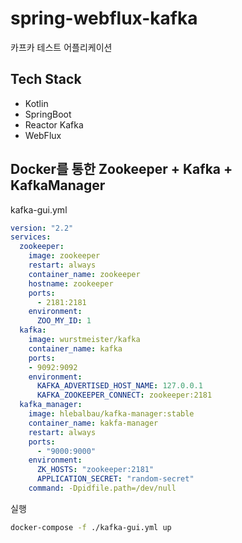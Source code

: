 # spring-webflux-kafka
카프카 테스트 어플리케이션

## Tech Stack
- Kotlin
- SpringBoot
- Reactor Kafka
- WebFlux

## Docker를 통한 Zookeeper + Kafka + KafkaManager
kafka-gui.yml
```yaml
version: "2.2"
services:
  zookeeper:
    image: zookeeper
    restart: always
    container_name: zookeeper
    hostname: zookeeper
    ports:
      - 2181:2181
    environment:
      ZOO_MY_ID: 1
  kafka:
    image: wurstmeister/kafka
    container_name: kafka
    ports:
    - 9092:9092
    environment:
      KAFKA_ADVERTISED_HOST_NAME: 127.0.0.1
      KAFKA_ZOOKEEPER_CONNECT: zookeeper:2181
  kafka_manager:
    image: hlebalbau/kafka-manager:stable
    container_name: kakfa-manager
    restart: always
    ports:
      - "9000:9000"
    environment:
      ZK_HOSTS: "zookeeper:2181"
      APPLICATION_SECRET: "random-secret"
    command: -Dpidfile.path=/dev/null
```
실행
```bash
docker-compose -f ./kafka-gui.yml up
```